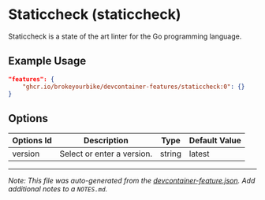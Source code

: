 
# Staticcheck (staticcheck)

Staticcheck is a state of the art linter for the Go programming language.

## Example Usage

```json
"features": {
    "ghcr.io/brokeyourbike/devcontainer-features/staticcheck:0": {}
}
```

## Options

| Options Id | Description | Type | Default Value |
|-----|-----|-----|-----|
| version | Select or enter a version. | string | latest |



---

_Note: This file was auto-generated from the [devcontainer-feature.json](https://github.com/brokeyourbike/devcontainer-features/blob/main/src/staticcheck/devcontainer-feature.json).  Add additional notes to a `NOTES.md`._

